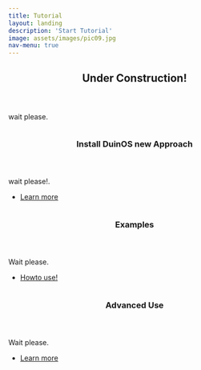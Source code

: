 ```yaml
---
title: Tutorial
layout: landing
description: 'Start Tutorial'
image: assets/images/pic09.jpg
nav-menu: true
---
```


<!-- Main -->
<div id="main">

<!-- One -->
<section id="one">
	<div class="inner">
		<header class="major">
			<h2>Under Construction!</h2>
		</header>
		<p>wait please.</p>
	</div>
</section>

<!-- Two -->
<section id="two" class="spotlights">
	<section>
		<a href="install.html" class="image">
			<img src="{% link assets/images/pic08.jpg %}" alt="" data-position="center center" />
		</a>
		<div class="content">
			<div class="inner">
				<header class="major">
					<h3>Install DuinOS new Approach</h3>
				</header>
				<p>wait please!.</p>
				<ul class="actions">
					<li><a href="install.html" class="button">Learn more</a></li>
				</ul>
			</div>
		</div>
	</section>
	<section>
		<a href="examples.html" class="image">
			<img src="{% link assets/images/pic09.jpg %}" alt="" data-position="top center" />
		</a>
		<div class="content">
			<div class="inner">
				<header class="major">
					<h3>Examples</h3>
				</header>
				<p>Wait please.</p>
				<ul class="actions">
					<li><a href="examples.html" class="button">Howto use!</a></li>
				</ul>
			</div>
		</div>
	</section>
	<section>
		<a href="advanced.html" class="image">
			<img src="{% link assets/images/pic10.jpg %}" alt="" data-position="25% 25%" />
		</a>
		<div class="content">
			<div class="inner">
				<header class="major">
					<h3>Advanced Use</h3>
				</header>
				<p>Wait please.</p>
				<ul class="actions">
					<li><a href="advanced.html" class="button">Learn more</a></li>
				</ul>
			</div>
		</div>
	</section>
</section>

</div>
